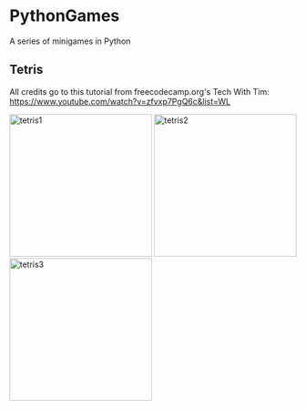 # PythonGames
A series of minigames in Python

## Tetris
All credits go to this tutorial from freecodecamp.org's Tech With Tim: https://www.youtube.com/watch?v=zfvxp7PgQ6c&list=WL

<img width="250" alt="tetris1" src="https://user-images.githubusercontent.com/22325824/55698340-5903da00-5993-11e9-901b-60560322e1cf.PNG"> <img width="250" alt="tetris2" src="https://user-images.githubusercontent.com/22325824/55698341-5903da00-5993-11e9-9a3f-d34b05ceb101.PNG"> <img width="250" alt="tetris3" src="https://user-images.githubusercontent.com/22325824/55698342-5903da00-5993-11e9-816e-13c5cd648aa5.PNG">

